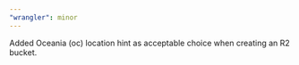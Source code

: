 ```yaml
---
"wrangler": minor
---
```


Added Oceania (oc) location hint as acceptable choice when creating an R2 bucket.

